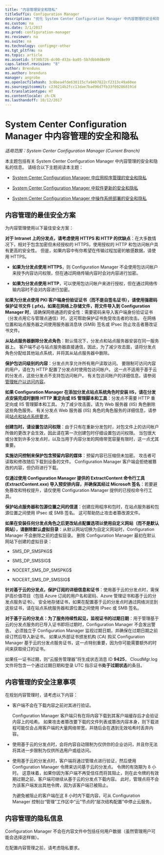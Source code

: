 ```yaml
---
title: "内容管理安全和隐私"
titleSuffix: Configuration Manager
description: "优化 System Center Configuration Manager 中内容管理的安全和隐私。"
ms.custom: na
ms.date: 3/1/2017
ms.prod: configuration-manager
ms.reviewer: na
ms.suite: na
ms.technology: configmgr-other
ms.tgt_pltfrm: na
ms.topic: article
ms.assetid: 5f38b726-dc00-433a-ba05-5b7dbb0d8e99
caps.latest.revision: "8"
author: Brenduns
ms.author: brenduns
manager: angrobe
ms.openlocfilehash: 3c8bea4fde630115cfa9407822cf2313c49a60ee
ms.sourcegitcommit: c236214b2fcc13dae7bad96d7fb33f692868191d
ms.translationtype: HT
ms.contentlocale: zh-CN
ms.lasthandoff: 10/12/2017
---
```

# <a name="security-and-privacy-for-content-management-for-system-center-configuration-manager"></a>System Center Configuration Manager 中内容管理的安全和隐私

*适用范围：System Center Configuration Manager (Current Branch)*

本主题包括有关 System Center Configuration Manager 中内容管理的安全和隐私的信息。 请结合以下主题阅读本主题：  

-   [System Center Configuration Manager 中应用程序管理的安全和隐私](../../../apps/plan-design/security-and-privacy-for-application-management.md)  

-   [System Center Configuration Manager 中软件更新的安全和隐私](/sccm/sum/plan-design/security-and-privacy-for-software-updates)  

-   [System Center Configuration Manager 中操作系统部署的安全和隐私](../../../osd/plan-design/security-and-privacy-for-operating-system-deployment.md)  

##  <a name="BKMK_Security_ContentManagement"></a> 内容管理的最佳安全方案  
 为内容管理使用以下最佳安全方案：  

 **对于 Intranet 上的分发点，请考虑使用 HTTPS 和 HTTP 的优缺点**：在大多数情况下，相对于包含加密但未经授权的 HTTPS，使用授权的 HTTP 和包访问帐户具有更高的安全性。 但是，如果内容中有你希望在传输过程加密的敏感数据，请使用 HTTPS。  

-   **如果为分发点使用 HTTPS**，则 Configuration Manager 不会使用包访问帐户来授予内容访问权限，但在通过网络传输内容时会对内容进行加密。  

-   **如果为分发点使用 HTTP**，可以使用包访问帐户来进行授权，但在通过网络传输内容时不会对内容进行加密。  


**如果为分发点使用 PKI 客户端身份验证证书（而不是自签名证书），请使用强密码保护证书文件 (.pfx)。如果在网络上存储文件，将文件导入到 Configuration Manager 时**，请确保网络通道的安全性：需要密码来导入客户端身份验证证书（分发点用它与管理点通信）时，这可帮助保护证书免受攻击者的攻击。 在网络位置和站点服务器之间使用服务器消息块 (SMB) 签名或 IPsec 防止攻击者篡改证书文件。  

**从站点服务器删除分发点角色**：默认情况下，分发点和站点服务器安装在同一服务器上。 客户端不必与站点服务器直接通信，因此，为了减少攻击面，请将分发点角色分配给其他站点系统，并将其从站点服务器中删除。  

**保护包访问级别的内容**：分发点共享允许所有用户读取访问。 要限制可访问内容的用户，请在为 HTTP 配置了分发点时使用包访问帐户。 这一点不适用于基于云的分发点，这些分发点不支持包访问帐户。 有关包访问帐户的详细信息，请参阅[管理帐户以访问内容](../../../core/plan-design/hierarchy/manage-accounts-to-access-content.md)。


**如果 Configuration Manager 在添加分发点站点系统角色时安装 IIS，请在分发点安装完成时删除 HTTP 重定向或 IIS 管理脚本和工具**：分发点不需要 HTTP 重定向或 IIS 管理脚本和工具。 为了减少攻击面，请为 Web 服务器 (IIS) 角色删除这些角色服务。  有关分发点 Web 服务器 (IIS) 角色的角色服务的详细信息，请参阅[站点和站点系统要求](/sccm/core/plan-design/configs/site-and-site-system-prerequisites)。  

**创建包时，请设置包访问权限**：由于只有在重新分发包时，对包文件上的访问帐户所做的更改才会生效，因此请在第一次创建包时仔细设置包访问权限。 当包很大或分发到许多分发点时，以及当用于内容分发的网络带宽容量有限时，这一点尤其重要。  

**实施访问控制来保护包含预留内容的媒体**：预留内容已压缩但未加密。 攻击者可读取和修改随后下载到设备的文件。 Configuration Manager 客户端会拒绝被篡改的内容，但仍将进行下载。  

**仅通过使用 Configuration Manager 提供的 ExtractContent 命令行工具 (ExtractContent.exe) 导入预安排内容，并确保其经过 Microsoft 签名**：若要避免篡改和特权提升，请仅使用 Configuration Manager 提供的已授权命令行工具。  

**保护站点服务器和包源位置之间的信道**：创建应用程序和包时，在站点服务器和包源位置之间使用 IPsec 或 SMB 签名。 这可帮助防止攻击者篡改源文件。  

**如果在安装任何分发点角色之后更改站点配置选项以使用自定义网站（而不是默认网站），请删除默认虚拟目录**：从默认网站切换为自定义网站时，Configuration Manager 不会删除之前的虚拟目录。 删除 Configuration Manager 最初在默认网站下创建的虚拟目录：  

-   SMS_DP_SMSPKG$  

-   SMS_DP_SMSSIG$  

-   NOCERT_SMS_DP_SMSPKG$  

-   NOCERT_SMS_DP_SMSSIG$  

**针对基于云的分发点，保护订阅的详细信息和证书**：使用基于云的分发点时，需保护高价值项目（包括 Azure 订阅的用户名和密码、Azure 管理证书和基于云的分发点服务证书）。 安全地存储证书，如果在配置基于云的分发点时通过网络浏览到这些证书，请在站点系统服务器和源位置之间使用 IPsec 或 SMB 签名。  

**对于基于云的分发点：为了服务持续性起见，监视证书的过期日期**：用于管理基于云的分发点服务的已导入证书即将过期时，Configuration Manager 不会发出警告。 必须独立于 Configuration Manager 监视过期日期，并确保在过期日期之前续订然后导入新证书。 如果从外部证书颁发机构 (CA) 购买 Configuration Manager 基于云的分发点服务证书，这一点特别重要，因为你可能需要额外的时间来获取续订的证书。  

 如果任一证书过期，则“云服务管理器”将生成状态消息 ID **9425**， CloudMgr.log 文件将包含一个通过过期日期和登录 UTC 指示证书**处于过期状态**的条目。  

## <a name="security-considerations-for-content-management"></a>内容管理的安全注意事项  
在规划内容管理时，请考虑以下内容：  

-   客户端不会在下载内容之前对其进行验证。  

     Configuration Manager 客户端只有在将内容下载到其客户端缓存后才会验证内容上的哈希。 如果攻击者篡改要下载的文件列表或篡改内容本身，则下载进程可能仅会占用客户端的大量网络带宽，并随后会在遇到无效哈希时丢弃内容。  

-   使用基于云的分发点时，会将内容自动限制为仅供你的企业访问，并且你无法将其进一步限制为仅供所选用户或组访问。  

-   使用基于云的分发点时，客户端将通过管理点进行验证，然后使用 Configuration Manager 令牌来访问基于云的分发点。 令牌的有效期为 8 小时。 这意味着，如果你因为客户端不再受信任而将其阻止，则在此令牌的有效期过期之前，客户端可继续从基于云的分发点下载内容。 此时，管理点将不会为该客户端发出其他令牌，因为该客户端已被阻止。  

     为避免被阻止的客户端在这 8 小时内下载内容，可从 Configuration Manager 控制台“管理”工作区中“云”节点的“层次结构配置”中停止云服务。  

##  <a name="BKMK_Privacy_ContentManagement"></a> 内容管理的隐私信息  
 Configuration Manager 不会在内容文件中包括任何用户数据（虽然管理用户可能会选择这样做）。  

 在配置内容管理之前，请考虑隐私要求。  
